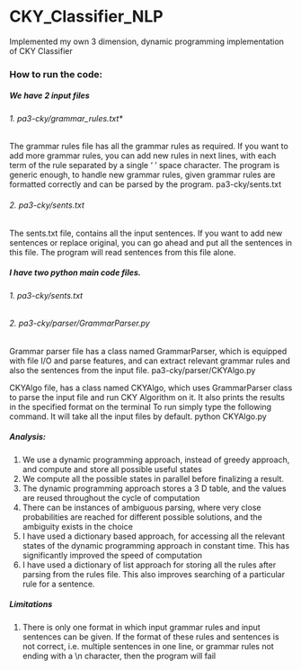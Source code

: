 # CKY_Classifier_NLP
Implemented my own 3 dimension, dynamic programming implementation of CKY Classifier

### How to run the code:

##### We have 2 input files

###### 1. pa3-cky/grammar_rules.txt* 

The grammar rules file has all the grammar rules as required. If you want to add more grammar rules, you can add new rules in next lines, with each term of the rule separated by a single ‘ ’ space character.
The program is generic enough, to handle new grammar rules, given grammar rules are formatted correctly and can be parsed by the program.
pa3-cky/sents.txt

###### 2. *pa3-cky/sents.txt*

The sents.txt file, contains all the input sentences. If you want to add new sentences or replace original, you can go ahead and put all the sentences in this file.
The program will read sentences from this file alone.

##### I have two python main code files.

###### 1. pa3-cky/sents.txt 
###### 2. pa3-cky/parser/GrammarParser.py

Grammar parser file has a class named GrammarParser, which is equipped with file I/O and parse features, and can extract relevant grammar rules and also the sentences from the input file.
pa3-cky/parser/CKYAlgo.py

CKYAlgo file, has a class named CKYAlgo, which uses GrammarParser class to parse the input file and run CKY Algorithm on it.
It also prints the results in the specified format on the terminal
To run simply type the following command. It will take all the input files by default. 
python CKYAlgo.py

##### Analysis:

1. We use a dynamic programming approach, instead of greedy approach, and compute and store all possible useful states
2. We compute all the possible states in parallel before finalizing a result.
3. The dynamic programming approach stores a 3 D table, and the values are reused throughout the cycle of computation
4.  There can be instances of ambiguous parsing, where very close probabilities are reached for different possible solutions, and the ambiguity exists in the choice
5. I have used a dictionary based approach, for accessing all the relevant states of the dynamic programming approach in constant time. This has significantly improved the speed of computation
6. I have used a dictionary of list approach for storing all the rules after parsing from the rules file. This also improves searching of a particular rule for a sentence.

##### Limitations
1. There is only one format in which input grammar rules and input sentences can be given. If the format of these rules and sentences is not correct, i.e. multiple sentences in one line, or grammar rules not ending with a \n character, then the program will fail 
